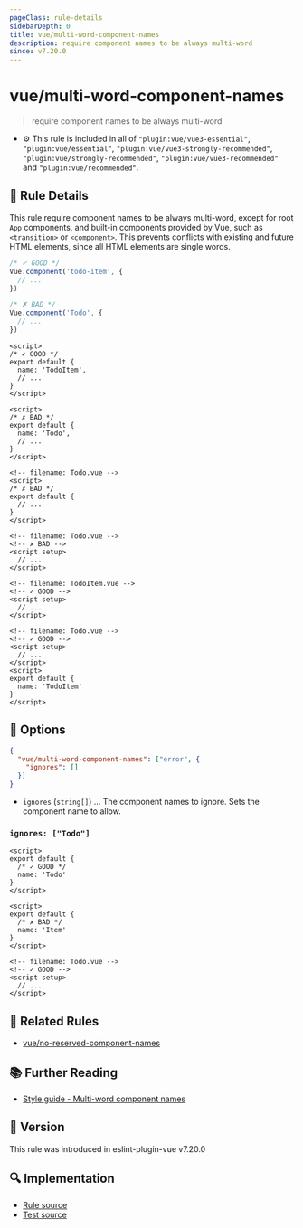 ```yaml
---
pageClass: rule-details
sidebarDepth: 0
title: vue/multi-word-component-names
description: require component names to be always multi-word
since: v7.20.0
---
```

# vue/multi-word-component-names

> require component names to be always multi-word

- :gear: This rule is included in all of `"plugin:vue/vue3-essential"`, `"plugin:vue/essential"`, `"plugin:vue/vue3-strongly-recommended"`, `"plugin:vue/strongly-recommended"`, `"plugin:vue/vue3-recommended"` and `"plugin:vue/recommended"`.

## :book: Rule Details

This rule require component names to be always multi-word, except for root `App`
components, and built-in components provided by Vue, such as `<transition>` or
`<component>`. This prevents conflicts with existing and future HTML elements,
since all HTML elements are single words.

<eslint-code-block filename="src/TodoItem.js" language="javascript" :rules="{'vue/multi-word-component-names': ['error']}">

```js
/* ✓ GOOD */
Vue.component('todo-item', {
  // ...
})

/* ✗ BAD */
Vue.component('Todo', {
  // ...
})
```

</eslint-code-block>

<eslint-code-block filename="src/TodoItem.js" :rules="{'vue/multi-word-component-names': ['error']}">

```vue
<script>
/* ✓ GOOD */
export default {
  name: 'TodoItem',
  // ...
}
</script>
```

</eslint-code-block>

<eslint-code-block filename="src/Todo.vue" :rules="{'vue/multi-word-component-names': ['error']}">

```vue
<script>
/* ✗ BAD */
export default {
  name: 'Todo',
  // ...
}
</script>
```

</eslint-code-block>

<eslint-code-block filename="src/Todo.vue" :rules="{'vue/multi-word-component-names': ['error']}">

```vue
<!-- filename: Todo.vue -->
<script>
/* ✗ BAD */
export default {
  // ...
}
</script>
```

</eslint-code-block>

<eslint-code-block filename="src/Todo.vue" :rules="{'vue/multi-word-component-names': ['error']}">

```vue
<!-- filename: Todo.vue -->
<!-- ✗ BAD -->
<script setup>
  // ...
</script>
```

</eslint-code-block>

<eslint-code-block filename="src/TodoItem.js" :rules="{'vue/multi-word-component-names': ['error']}">

```vue
<!-- filename: TodoItem.vue -->
<!-- ✓ GOOD -->
<script setup>
  // ...
</script>
```

</eslint-code-block>

<eslint-code-block filename="src/Todo.vue" :rules="{'vue/multi-word-component-names': ['error']}">

```vue
<!-- filename: Todo.vue -->
<!-- ✓ GOOD -->
<script setup>
  // ...
</script>
<script>
export default {
  name: 'TodoItem'
}
</script>
```

</eslint-code-block>

## :wrench: Options

```json
{
  "vue/multi-word-component-names": ["error", {
    "ignores": []
  }]
}
```

- `ignores` (`string[]`) ... The component names to ignore. Sets the component name to allow.

### `ignores: ["Todo"]`

<eslint-code-block :rules="{'vue/multi-word-component-names': ['error', {ignores: ['Todo']}]}">

```vue
<script>
export default {
  /* ✓ GOOD */
  name: 'Todo'
}
</script>
```

</eslint-code-block>

<eslint-code-block :rules="{'vue/multi-word-component-names': ['error', {ignores: ['Todo']}]}">

```vue
<script>
export default {
  /* ✗ BAD */
  name: 'Item'
}
</script>
```

</eslint-code-block>

<eslint-code-block filename="src/Todo.vue" :rules="{'vue/multi-word-component-names': ['error', {ignores: ['Todo']}]}">

```vue
<!-- filename: Todo.vue -->
<!-- ✓ GOOD -->
<script setup>
  // ...
</script>
```

</eslint-code-block>

## :couple: Related Rules

- [vue/no-reserved-component-names](./no-reserved-component-names.md)

## :books: Further Reading

- [Style guide - Multi-word component names](https://vuejs.org/style-guide/rules-essential.html#use-multi-word-component-names)

## :rocket: Version

This rule was introduced in eslint-plugin-vue v7.20.0

## :mag: Implementation

- [Rule source](https://github.com/vuejs/eslint-plugin-vue/blob/master/lib/rules/multi-word-component-names.js)
- [Test source](https://github.com/vuejs/eslint-plugin-vue/blob/master/tests/lib/rules/multi-word-component-names.js)
